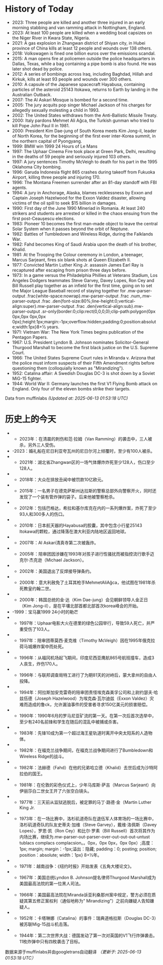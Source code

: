 # History of Today 

- 2023: Three people are killed and another three injured in an early morning stabbing and van ramming attack in Nottingham, England.
- 2023: At least 100 people are killed when a wedding boat capsizes on the Niger River in Kwara State, Nigeria.
- 2021: A gas explosion in Zhangwan district of Shiyan city, in Hubei province of China kills at least 12 people and wounds over 138 others.
- 2018: Volkswagen is fined one billion euros over the emissions scandal.
- 2015: A man opens fire at policemen outside the police headquarters in Dallas, Texas, while a bag containing a pipe bomb is also found. He was later shot dead by police.
- 2012: A series of bombings across Iraq, including Baghdad, Hillah and Kirkuk, kills at least 93 people and wounds over 300 others.
- 2010: A capsule of the Japanese spacecraft Hayabusa, containing particles of the asteroid 25143 Itokawa, returns to Earth by landing in the Australian Outback.
- 2007: The Al Askari Mosque is bombed for a second time.
- 2005: The jury acquits pop singer Michael Jackson of his charges for allegedly sexually molesting a child in 1993.
- 2002: The United States withdraws from the Anti-Ballistic Missile Treaty.
- 2000: Italy pardons Mehmet Ali Ağca, the Turkish gunman who tried to kill Pope John Paul II in 1981.
- 2000: President Kim Dae-jung of South Korea meets Kim Jong-il, leader of North Korea, for the beginning of the first ever inter-Korea summit, in the northern capital of Pyongyang.
- 1999: BMW win 1999 24 Hours of Le Mans
- 1997: The Uphaar Cinema Fire took place at Green Park, Delhi, resulting in the deaths of 59 people and seriously injured 103 others.
- 1997: A jury sentences Timothy McVeigh to death for his part in the 1995 Oklahoma City bombing.
- 1996: Garuda Indonesia flight 865 crashes during takeoff from Fukuoka Airport, killing three people and injuring 170.
- 1996: The Montana Freemen surrender after an 81-day standoff with FBI agents.
- 1994: A jury in Anchorage, Alaska, blames recklessness by Exxon and Captain Joseph Hazelwood for the Exxon Valdez disaster, allowing victims of the oil spill to seek $15 billion in damages.
- 1990: First day of the June 1990 Mineriad in Romania. At least 240 strikers and students are arrested or killed in the chaos ensuing from the first post-Ceaușescu elections.
- 1983: Pioneer 10 becomes the first man-made object to leave the central Solar System when it passes beyond the orbit of Neptune.
- 1982: Battles of Tumbledown and Wireless Ridge, during the Falklands War.
- 1982: Fahd becomes King of Saudi Arabia upon the death of his brother, Khalid.
- 1981: At the Trooping the Colour ceremony in London, a teenager, Marcus Sarjeant, fires six blank shots at Queen Elizabeth II.
- 1977: Convicted Martin Luther King Jr. assassin James Earl Ray is recaptured after escaping from prison three days before.
- 1973: In a game versus the Philadelphia Phillies at Veterans Stadium, Los Angeles Dodgers teammates Steve Garvey, Davey Lopes, Ron Cey and Bill Russell play together as an infield for the first time, going on to set the Major League Baseball record of staying together for .mw-parser-output .frac{white-space:nowrap}.mw-parser-output .frac .num,.mw-parser-output .frac .den{font-size:80%;line-height:0;vertical-align:super}.mw-parser-output .frac .den{vertical-align:sub}.mw-parser-output .sr-only{border:0;clip:rect(0,0,0,0);clip-path:polygon(0px 0px,0px 0px,0px 0px);height:1px;margin:-1px;overflow:hidden;padding:0;position:absolute;width:1px}8+1⁄2 years.
- 1971: Vietnam War: The New York Times begins publication of the Pentagon Papers.
- 1967: U.S. President Lyndon B. Johnson nominates Solicitor-General Thurgood Marshall to become the first black justice on the U.S. Supreme Court.
- 1966: The United States Supreme Court rules in Miranda v. Arizona that the police must inform suspects of their Fifth Amendment rights before questioning them (colloquially known as "Mirandizing").
- 1952: Catalina affair: A Swedish Douglas DC-3 is shot down by a Soviet MiG-15 fighter.
- 1944: World War II: Germany launches the first V1 Flying Bomb attack on England. Only four of the eleven bombs strike their targets.

Data from muffinlabs
*(Updated at: 2025-06-13 01:53:18 UTC)*

# 历史上的今天 

- -  2023年：在清晨的刺伤和范·拉姆（Van Ramming）的袭击中，三人被杀，另外三人受伤。
- -2023：婚礼船在尼日利亚夸瓦州的尼日尔河上倾覆时，至少有100人被杀。
- -  2021年：湖北省Zhangwan区的一场气体爆炸炸死至少128人，伤口至少128人。
- -  2018年：大众在排放丑闻中被罚款10亿欧元。
- -  2015年：一名男子在德克萨斯州达拉斯的警察总部外向警察开火，同时还发现了一个装有管炸弹的袋子。后来他被警察枪杀。
- -  2012年：包括巴格达，希拉和基尔库克在内的一系列爆炸案，炸死了至少93人和300多人的伤口。
- -  2010年：日本航天器的Hayabusa的胶囊，其中包含小行星25143 Itokawa的颗粒，通过降落在澳大利亚内陆地区返回地球。
- -  2007年：Al Askari清真寺第二次被轰炸。
- -  2005年：陪审团因涉嫌在1993年对孩子进行性骚扰而被指控流行歌手迈克尔·杰克逊（Michael Jackson）。
- -  2002年：美国退出了反焊接导弹条约。
- -  2000年：意大利赦免了土耳其枪手MehmetAliAğca，他试图在1981年杀死教皇约翰二世。
- -  2000年：韩国总统的金·达（Kim Dae-jung）会见朝鲜领导人金正日（Kim Jong-il），是在平壤北部首都北部首次korea峰会的开始。
- -1999：宝马赢1999 24小时的勒芒
- -  1997年：Uphaar电影大火在德里的绿色公园举行，导致59人死亡，并严重受伤了103人。
- -  1997年：陪审团蒂莫西·麦克维（Timothy McVeigh）因在1995年俄克拉荷马城爆炸案中而处死。
- -  1996年：从福冈机场起飞期间，印度尼西亚鹰航865号航班撞车，造成3人丧生，炸伤170人。
- -  1996年：与联邦调查局特工进行了为期81天的对峙后，蒙大拿州的自由人投降。
- -  1994年：阿拉斯加安克雷奇的陪审团责怪埃克森美孚公司和上尉约瑟夫·哈兹伍德（Joseph Hazelwood）为埃克森·瓦尔迪兹（Exxon Valdez）灾难而造成的鲁ck，允许漏油事件的受害者寻求150亿美元的损害赔偿。
- -  1990年：1990年6月的罗马尼亚矿流的第一天。在第一次后首次选举中，至少有240名前锋和学生在随后的混乱中被捕或杀害。
- -  1983年：先锋10成为第一个超过海王星轨道时离开中央太阳系的人造物体。
- -  1982年：在福克兰战争期间，在福克兰战争期间进行了Bumbledown和Wireless Ridge的战斗。
- -  1982年：法赫德（Fahd）在他的兄弟哈立德（Khalid）去世后成为沙特阿拉伯的国王。
- -  1981年：在伦敦的彩色仪式上，少年马库斯·萨吉（Marcus Sarjeant）向伊丽莎白二世女王开了六张空白镜头。
- -  1977年：三天前从监狱逃脱后，被定罪的马丁·路德·金（Martin Luther King Jr.
- -  1973年：在一场比赛中，洛杉矶道奇队在退伍军人体育场的一场比赛中，洛杉矶道奇队的队友史蒂夫·加维（Steve Garvey），戴维·洛佩斯（Davey Lopes），罗恩·凯（Ron Cey）和比尔·罗素（Bill Russell）首次将其作为内场比赛，继续为.mw-parser-out-parser-over-out-out-out-untust tublacs complacs complacsion。。0px，0px 0px，0px 0px）;高度：1px; margin; margin：-1px;溢出：隐藏; padding：0; posting; position; position：absolute; width：1px} 8+1⁄2年。
- -  1971年：越南战争：《纽约时报》开始发表《五角大楼论文》。
- -  1967年：美国总统Lyndon B. Johnson提名律师Thurgood Marshall成为美国最高法院的第一位黑人司法。
- -  1966年：美国最高法院在Miranda诉亚利桑那州案中规定，警方必须在质疑其第五修正案权利（通俗地称为“ Mirandizing”）之前向嫌疑人告知嫌疑人。
- -  1952年：卡塔琳娜（Catalina）的事件：瑞典道格拉斯（Douglas DC-3）被苏联Mig-15战斗机击落。
- -  1944年：第二次世界大战：德国发动了第一次对英国的V1飞行炸弹袭击。11枚炸弹中只有四枚袭击了目标。

数据来源于muffinlabs并由googletrans自动翻译
*（更新于: 2025-06-13 01:53:18 UTC）*
